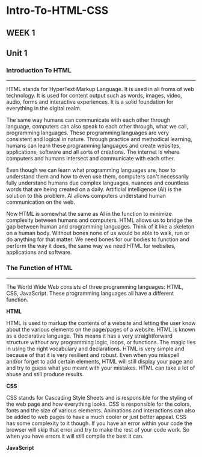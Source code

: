 # Intro-To-HTML-CSS

## WEEK 1

## Unit 1

### Introduction To HTML
-------------------------

HTML stands for HyperText Markup Language. It is used in all froms of web technology. It is used for content output such as words, images, video, audio, forms and interactive experiences. It is a solid foundation for everything in the digital realm.

The same way humans can communicate with each other through language, computers can also speak to each other through, what we call, programming languages. These programming languages are very consistent and logical in nature. Through practice and methodical learning, humans can learn these programming languages and create websites, applications, software and all sorts of creations. The internet is where computers and humans intersect and communicate with each other. 

Even though we can learn what programming languages are, how to understand them and how to even use them, computers can't necessarily fully understand humans due complex languages, nuances and countless words that are being created on a daily. Artificial intelligence (AI) is the solution to this problem. AI allows computers understand human communication on the web. 

Now HTML is somewhat the same as AI in the function to minimize complexity between humans and computers. HTML allows us to bridge the gap between human and programming languages. Think of it like a skeleton on a human body. Without bones none of us would be able to walk, run or do anything for that matter. We need bones for our bodies to function and perform the way it does, the same way we need HTML for websites, applications and software. 

### The Function of HTML
----------------------------

The World Wide Web consists of three programming languages: HTML, CSS, JavaScript. These programming languages all have a different function.

**HTML** 

HTML is used to markup the contents of a website and letting the user know about the various elements on the page/pages of a website.
HTML is known as a declarative language. This means it has a very straightforward structure without any programming logic, loops, or functions.
The magic lies in using the right vocabulary and declarations.
HTML is very simple and because of that it is very resilient and robust. Even when you misspell and/or forget to add certain elements, HTML will still display your page and and try to guess what you meant with your mistakes.
HTML can take a lot of abuse and still produce results.

**CSS**

CSS stands for Cascading Style Sheets and is responsible for the styling of the web page and how everything looks.
CSS is responsible for the colors, fonts and the size of various elements. Animations and interactions can also be added to web pages to have a much cooler or just better appeal.
CSS has some complexity to it though. If you have an error within your code the browser will skip that error and try to make the rest of your code work. So when you have errors it will still compile the best it can.

**JavaScript**



